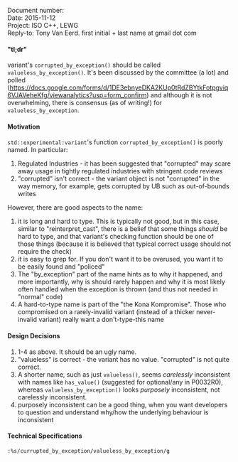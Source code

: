Document number:  
Date: 2015-11-12  
Project: ISO C++, LEWG  
Reply-to: Tony Van Eerd. first initial + last name at gmail dot com

####  "tl;dr"

variant's `corrupted_by_exception()` should be called `valueless_by_exception()`.
It's been discussed by the committee (a lot) and polled (https://docs.google.com/forms/d/1DE3ebnyeDKA2KUp0tRdZBYtkFotpgviq6VJAVeheKfg/viewanalytics?usp=form_confirm)
and although it is not overwhelming, there is consensus (as of writing!) for `valueless_by_exception`.

#### Motivation

`std::experimental:variant`'s function `corrupted_by_exception()` is poorly named.  In particular:

1. Regulated Industries - it has been suggested that "corrupted" may scare away usage in tightly regulated industries with stringent code reviews
2. "corrupted" isn't correct - the variant object is not "corrupted" in the way memory, for example, gets corrupted by UB such as out-of-bounds writes

However, there are good aspects to the name:

1. it is long and hard to type.  This is typically not good, but in this case, similar to "reinterpret_cast",
there is a belief that some things _should_ be hard to type, and that variant's checking function should be one of those things
(because it is believed that typical correct usage should not require the check)
2. it is easy to grep for.  If you don't want it to be overused, you want it to be easily found and "policed"
3. The "by_exception" part of the name hints as to why it happened, and more importantly,
why is should rarely happen and why it is most likely often handled when the exception is thrown (and thus not needed in "normal" code)
4. A hard-to-type name is part of the "the Kona Kompromise".  Those who compromised on a rarely-invalid variant (instead of a thicker never-invalid variant) really want a don't-type-this name


#### Design Decisions

1. 1-4 as above. It should be an ugly name.
2. "valueless" is correct - the variant has no value.  "corrupted" is not quite correct.
3. A shorter name, such as just `valueless()`, seems _carelessly_ inconsistent with names like `has_value()` (suggested for optional/any in P0032R0),
whereas `valueless_by_exception()` looks _purposely_ inconsistent, not carelessly inconsistent.
4. purposely inconsistent can be a good thing, when you want developers to question and understand why/how the underlying behaviour is inconsistent


#### Technical Specifications


`:%s/currupted_by_exception/valueless_by_exception/g`

